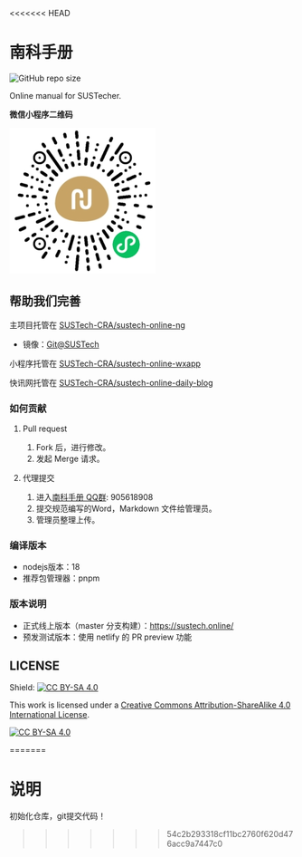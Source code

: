 <<<<<<< HEAD
# 南科手册

![GitHub repo size](https://img.shields.io/github/repo-size/SUSTech-CRA/sustech-online-ng)

Online manual for SUSTecher.

**微信小程序二维码**

![qrcode](./docs/qr-code.jpg)

## 帮助我们完善

主项目托管在 [SUSTech-CRA/sustech-online-ng](https://github.com/SUSTech-CRA/sustech-online-ng)
* 镜像：[Git@SUSTech](https://mirrors.sustech.edu.cn/git/sustech-online/sustech-online-ng)

小程序托管在 [SUSTech-CRA/sustech-online-wxapp](https://github.com/SUSTech-CRA/sustech-online-wxapp)

快讯网托管在 [SUSTech-CRA/sustech-online-daily-blog](https://github.com/SUSTech-CRA/sustech-online-daily-blog)

### 如何贡献

1. Pull request
    1. Fork 后，进行修改。
    2. 发起 Merge 请求。

2. 代理提交
    1. 进入[南科手册 QQ群](https://jq.qq.com/?_wv=1027&k=5D8EgDF): 905618908
    2. 提交规范编写的Word，Markdown 文件给管理员。
    3. 管理员整理上传。

### 编译版本

* nodejs版本：18
* 推荐包管理器：pnpm

### 版本说明
* 正式线上版本（master 分支构建）：https://sustech.online/
* 预发测试版本：使用 netlify 的 PR preview 功能

## LICENSE

Shield: [![CC BY-SA 4.0][cc-by-sa-shield]][cc-by-sa]

This work is licensed under a [Creative Commons Attribution-ShareAlike 4.0
International License][cc-by-sa].

[![CC BY-SA 4.0][cc-by-sa-image]][cc-by-sa]

[cc-by-sa]: http://creativecommons.org/licenses/by-sa/4.0/
[cc-by-sa-image]: https://licensebuttons.net/l/by-sa/4.0/88x31.png
[cc-by-sa-shield]: https://img.shields.io/badge/License-CC%20BY--SA%204.0-lightgrey.svg
=======
# 说明

初始化仓库，git提交代码！
>>>>>>> 54c2b293318cf11bc2760f620d476acc9a7447c0
